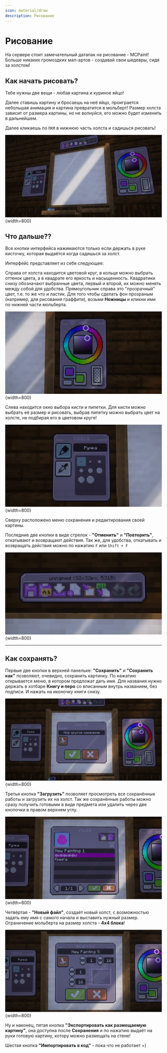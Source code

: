 ```yaml
---
icon: material/draw
description: Рисование
---
```


# Рисование

На сервере стоит замечательный датапак на рисование - MCPaint! Больше никаких громоздких мап-артов - создавай свои шедевры, сидя за холстом!

## **Как начать рисовать?**

Тебе нужны две вещи - любая картина и куриное яйцо!

Далее ставишь картину и бросаешь на неё яйцо, проиграется небольшая анимация и картина превратится в мольберт! Размер холста зависит от размера картины, но не волнуйся, его можно будет изменить в дальнейшем.

Далее кликаешь по `ПКМ` в нижнюю часть холста и садишься рисовать!

![molbertplaced](../../assets/artmap/molbert_placed.jpg){width=800}

## **Что дальше??**

Все кнопки интерфейса нажимаются только если держать в руке кисточку, которая выдаётся когда садишься за холст.

Интерфейс представляет из себя следующее:

Справа от холста находится цветовой круг, в кольце можно выбрать оттенок цвета, а в квадрате его яркость и насыщенность.
Квадратики снизу обозначают выбранные цвета, первый и второй, их можно менять между собой для удобства. Прямоугольник справа это "прозрачный" цвет, т.е. то же что и ластик.
Для того чтобы сделать фон прозраным (например, для рисования граффити), возьми **Ножницы** и кликни ими по нижней части мольберта.

![colorpicker](../../assets/artmap/colorpicker.jpg){width=800}

Слева находится окно выбора кисти и пипетки. Для кисти можно выбрать её размер и рисовать, выбрав пипетку можно выбрать цвет на холсте, не подбирая его в цветовом круге!

![brushes](../../assets/artmap/brushes.jpg){width=800}

Сверху расположено меню сохранения и редактирования своей картины.

Последние две кнопки в виде стрелок - **"Отменить"** и **"Повторить"**, откатывают и возвращают действия. Так же, для удобства, откатывать и возвращать действия можно по нажатию `F` или `Shift + F` 

![menu](../../assets/artmap/menu.jpg){width=800}

***
## **Как сохранять?**

Первые две кнопки в верхней панельке: **"Сохранить"** и **"Сохранить как"** позволяют, очевидно, сохранить картинку. По нажатию открывается меню, в котором предложат дать имя. 
Для названия нужно держать в хотбаре **Книгу и перо** со вписанным внутрь названием, без подписи. И нажать на иконочку книги снизу.

![save_name](../../assets/artmap/save_name.jpg){width=800}

Третья кнопка **"Загрузить"** позволяет просмотреть все сохранённые работы и загрузить их на холст. Так же сохранённые работы можно сразу получить готовыми в виде предмета или удалить через две кнопочки в правом верхнем углу.

![menu_files](../../assets/artmap/menu_files.jpg){width=800}

Четвёртая - **"Новый файл"**, создаёт новый холст, с возможностью задать ему имя с самого начала и выставить нужный размер. Ограничение мольберта на размер холста - **4х4 блока**!

![new_file](../../assets/artmap/new_file.jpg){width=800}

Ну и наконец, пятая кнопка **"Экспортировать как размещаемую картину"**, она доступна после **Сохранения** и по нажатию выдаёт на руки готовую картину, котору можно размещать на стене!

Шестая кнопка **"Импортировать в код"** - пока что не работает =)